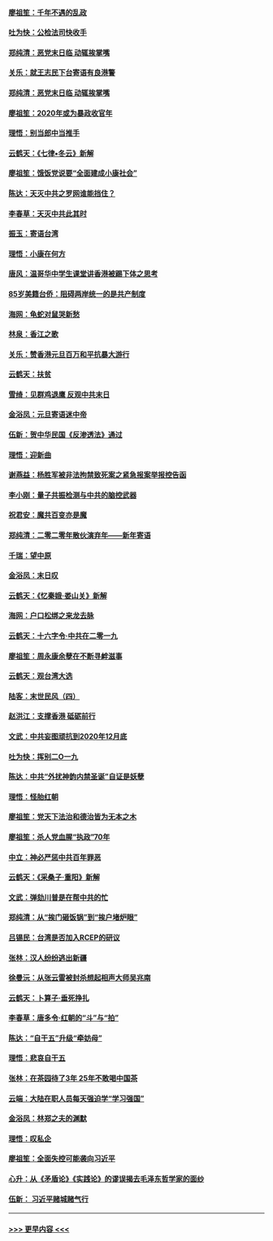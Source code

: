 #### [廖祖笙：千年不遇的乱政](../pages/nsc993/n11770373.md?t=01060722) 
#### [吐为快：公检法司快收手](../pages/nsc993/n11770359.md?t=01060722) 
#### [郑纯清：恶党末日临 动辄挨掌嘴](../pages/nsc993/n11769912.md?t=01060722) 
#### [关乐：就王志民下台寄语有良港警](../pages/nsc993/n11769903.md?t=01060722) 
#### [郑纯清：恶党末日临 动辄挨掌嘴](../pages/nsc993/n11769356.md?t=01060722) 
#### [廖祖笙：2020年或为暴政收官年](../pages/nsc993/n11768216.md?t=01060722) 
#### [理悟：别当郎中当推手](../pages/nsc993/n11768243.md?t=01060722) 
#### [云鹤天：《七律▪冬云》新解](../pages/nsc993/n11768204.md?t=01060722) 
#### [廖祖笙：饿饭党说要“全面建成小康社会”](../pages/nsc993/n11767482.md?t=01060722) 
#### [陈达：天灭中共之罗网谁能挡住？](../pages/nsc993/n11767465.md?t=01060722) 
#### [李春草：天灭中共此其时](../pages/nsc993/n11767452.md?t=01060722) 
#### [振玉：寄语台湾](../pages/nsc993/n11767432.md?t=01060722) 
#### [理悟：小康在何方](../pages/nsc993/n11767394.md?t=01060722) 
#### [唐风：温哥华中学生课堂讲香港被踢下体之思考](../pages/nsc993/n11766848.md?t=01060722) 
#### [85岁美籍台侨：阻碍两岸统一的是共产制度](../pages/nsc993/n11765043.md?t=01060722) 
#### [海网：龟蛇对鼠哭新愁](../pages/nsc993/n11764895.md?t=01060722) 
#### [林泉：香江之歌](../pages/nsc993/n11764415.md?t=01060722) 
#### [关乐：赞香港元旦百万和平抗暴大游行](../pages/nsc993/n11764382.md?t=01060722) 
#### [云鹤天：扶贫](../pages/nsc993/n11764245.md?t=01060722) 
#### [雪绮：见群鸡退鹰  反观中共末日](../pages/nsc993/n11762112.md?t=01060722) 
#### [金浴凤：元旦寄语迷中帝](../pages/nsc993/n11761788.md?t=01060722) 
#### [伍新：贺中华民国《反渗透法》通过](../pages/nsc993/n11761994.md?t=01060722) 
#### [理悟：迎新曲](../pages/nsc993/n11761152.md?t=01060722) 
#### [谢燕益：杨胜军被非法拘禁致死案之紧急报案举报控告函](../pages/nsc993/n11756134.md?t=01060722) 
#### [李小刚：量子共振检测与中共的脑控武器](../pages/nsc993/n11754518.md?t=01060722) 
#### [祝君安：魔共百变亦是魔](../pages/nsc993/n11754469.md?t=01060722) 
#### [郑纯清：二零二零年散伙演弃年——新年寄语](../pages/nsc993/n11754195.md?t=01060722) 
#### [千瑞：望中原](../pages/nsc993/n11754159.md?t=01060722) 
#### [金浴凤：末日叹](../pages/nsc993/n11752359.md?t=01060722) 
#### [云鹤天：《忆秦娥‧娄山关》新解](../pages/nsc993/n11752348.md?t=01060722) 
#### [海网：户口松绑之来龙去脉](../pages/nsc993/n11752328.md?t=01060722) 
#### [云鹤天：十六字令‧中共在二零一九](../pages/nsc993/n11752305.md?t=01060722) 
#### [廖祖笙：周永康余孽在不断寻衅滋事](../pages/nsc993/n11751013.md?t=01060722) 
#### [云鹤天：观台湾大选](../pages/nsc993/n11751007.md?t=01060722) 
#### [陆客：末世民风（四）](../pages/nsc993/n11749203.md?t=01060722) 
#### [赵洪江：支撑香港 砥砺前行](../pages/nsc993/n11748482.md?t=01060722) 
#### [文武：中共妄图顽抗到2020年12月底](../pages/nsc993/n11748446.md?t=01060722) 
#### [吐为快：挥别二O一九](../pages/nsc993/n11748411.md?t=01060722) 
#### [陈达：中共“外扰神韵内禁圣诞”自证是妖孽](../pages/nsc993/n11748226.md?t=01060722) 
#### [理悟：怪胎红朝](../pages/nsc993/n11748206.md?t=01060722) 
#### [廖祖笙：党天下法治和德治皆为无本之木](../pages/nsc993/n11748135.md?t=01060722) 
#### [廖祖笙：杀人党血腥“执政”70年](../pages/nsc993/n11745144.md?t=01060722) 
#### [中立：神必严惩中共百年罪恶](../pages/nsc993/n11744970.md?t=01060722) 
#### [云鹤天：《采桑子‧重阳》新解](../pages/nsc993/n11744948.md?t=01060722) 
#### [文武：弹劾川普是在帮中共的忙](../pages/nsc993/n11744758.md?t=01060722) 
#### [郑纯清：从“挨门砸饭锅”到“挨户堵炉眼”](../pages/nsc993/n11744745.md?t=01060722) 
#### [吕锡民：台湾是否加入RCEP的研议](../pages/nsc993/n11744701.md?t=01060722) 
#### [张林：汉人纷纷逃出新疆](../pages/nsc993/n11743530.md?t=01060722) 
#### [徐曼沅：从张云雷被封杀想起相声大师吴兆南](../pages/nsc993/n11741816.md?t=01060722) 
#### [云鹤天：卜算子‧垂死挣扎](../pages/nsc993/n11739956.md?t=01060722) 
#### [李春草：唐多令‧红朝的“斗”与“拍”](../pages/nsc993/n11739830.md?t=01060722) 
#### [陈达：“自干五”升级“牵妨母”](../pages/nsc993/n11739724.md?t=01060722) 
#### [理悟：悲哀自干五](../pages/nsc993/n11739547.md?t=01060722) 
#### [张林：在茶园待了3年 25年不敢喝中国茶](../pages/nsc993/n11739240.md?t=01060722) 
#### [云端：大陆在职人员每天强迫学“学习强国”](../pages/nsc993/n11738735.md?t=01060722) 
#### [金浴凤：林郑之夫的渊默](../pages/nsc993/n11737735.md?t=01060722) 
#### [理悟：叹私企](../pages/nsc993/n11737715.md?t=01060722) 
#### [廖祖笙：全面失控可能袭向习近平](../pages/nsc993/n11737704.md?t=01060722) 
#### [心升：从《矛盾论》《实践论》的谬误揭去毛泽东哲学家的面纱](../pages/nsc993/n11736962.md?t=01060722) 
#### [伍新： 习近平赌城赌气行](../pages/nsc993/n11736929.md?t=01060722) 

----
#### [ >>> 更早内容 <<< ](../indexes/nsc993-earlier.md)
